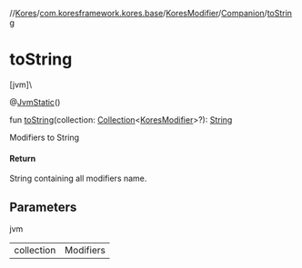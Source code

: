 //[Kores](../../../../index.md)/[com.koresframework.kores.base](../../index.md)/[KoresModifier](../index.md)/[Companion](index.md)/[toString](to-string.md)

# toString

[jvm]\

@[JvmStatic](https://kotlinlang.org/api/latest/jvm/stdlib/kotlin.jvm/-jvm-static/index.html)()

fun [toString](to-string.md)(collection: [Collection](https://kotlinlang.org/api/latest/jvm/stdlib/kotlin.collections/-collection/index.html)<[KoresModifier](../index.md)>?): [String](https://kotlinlang.org/api/latest/jvm/stdlib/kotlin/-string/index.html)

Modifiers to String

#### Return

String containing all modifiers name.

## Parameters

jvm

| | |
|---|---|
| collection | Modifiers |

